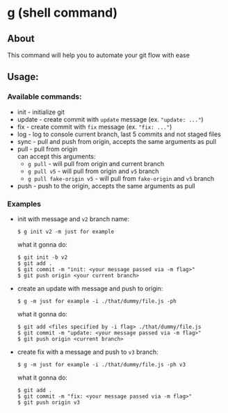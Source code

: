 # g (shell command)

## About

This command will help you to automate your git flow with ease

## Usage:

### Available commands:

- init - initialize git
- update - create commit with `update` message (ex. `"update: ..."`)
- fix - create commit with `fix` message (ex. `"fix: ..."`)
- log - log to console current branch, last 5 commits and not staged files
- sync - pull and push from origin, accepts the same arguments as pull
- pull - pull from origin  
  can accept this arguments:
  - `g pull` - will pull from origin and current branch
  - `g pull v5` - will pull from origin and `v5` branch
  - `g pull fake-origin v5` - will pull from `fake-origin` and `v5` branch
- push - push to the origin, accepts the same arguments as pull

### Examples

- init with message and `v2` branch name:

  ```shell
  $ g init v2 -m just for example
  ```

  what it gonna do:

  ```shell
  $ git init -b v2
  $ git add .
  $ git commit -m "init: <your message passed via -m flag>"
  $ git push origin <your current branch>
  ```

- create an update with message and push to origin:

  ```shell
  $ g -m just for example -i ./that/dummy/file.js -ph
  ```

  what it gonna do:

  ```shell
  $ git add <files specified by -i flag> ./that/dummy/file.js
  $ git commit -m "update: <your message passed via -m flag>"
  $ git push origin <current branch>
  ```

- create fix with a message and push to `v3` branch:

  ```shell
  $ g -m just for example -i ./that/dummy/file.js -ph v3
  ```

  what it gonna do:

  ```$
  $ git add .
  $ git commit -m "fix: <your message passed via -m flag>"
  $ git push origin v3
  ```
